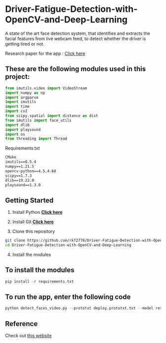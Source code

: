 # Driver-Fatigue-Detection-with-OpenCV-and-Deep-Learning 
A state of the art face detection system, that identifies and extracts the facial features from live webcam feed, to detect whether the driver is getting tired or not.

Research paper for the app : [Click here](https://github.com/rkf2778/Driver-Fatigue-Detection-with-OpenCV-and-Deep-Learning/blob/master/ICOEI_2019_paper_247.pdf)

## These are the following modules used in this project:

```python
from imutils.video import VideoStream
import numpy as np
import argparse
import imutils
import time
import cv2
from scipy.spatial import distance as dist
from imutils import face_utils
import dlib
import playsound
import os
from threading import Thread
```

Requirements.txt 

```txt
CMake
imutils==0.5.4
numpy==1.21.5
opencv-python==4.5.4.68
scipy==1.7.3
dlib==19.22.0
playsound==1.3.0
```

## Getting Started

1. Install Python **[Click here](https://www.python.org/downloads/)**

2. Install Git **[Click here](https://git-scm.com/)**
   
3. Clone this repository
```Bash
git clone https://github.com/rkf2778/Driver-Fatigue-Detection-with-OpenCV-and-Deep-Learning/tree/master
cd Driver-Fatigue-Detection-with-OpenCV-and-Deep-Learning
```

4. Install the modules
## To install the modules
```python
pip install -r requirements.txt
```

## To run the app, enter the following code
```python
python detect_faces_video.py --prototxt deploy.prototxt.txt --model res10_300x300_ssd_iter_140000.caffemodel --alarm alarm.wav
```

## Reference
Check out [this website](https://www.pyimagesearch.com/2017/05/08/drowsiness-detection-opencv/)

